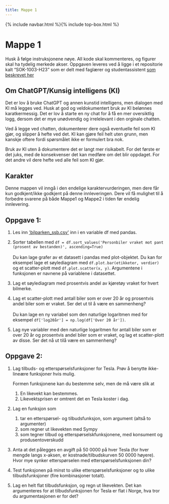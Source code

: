 ```yaml
---
title: Mappe 1
---
```

{% include navbar.html %}{% include top-box.html %}
# Mappe 1
Husk å følge instruksjonene nøye. All kode skal kommenteres, og figurer skal ha tydelig merkede akser. Oppgaven leveres ved å ligge i et repositorie 
kalt “SOK-1003-H23” som er delt med faglærer og studentassistent [som beskrevet her](https://uit-sok-1003-h23.github.io/mappeoppgave.html)


## Om ChatGPT/Kunsig intelligens (KI)
Det er lov å bruke ChatGPT og annen kunstid intelligens, men dialogen med KI må legges ved. Husk at god og veldokumentert bruk av KI belønnes karatkermessig. Det er lov å starte en ny chat
for å få en mer oversiktlig logg, dersom det er mye unødvendig og irrelelevant i den orginale chatten. 

Ved å legge ved chatten, dokumenterer dere også eventuelle feil som KI gjør, og slipper å hefte ved det. KI kan gjøre feil helt uten grunn, men kanskje oftere fordi spørsmålet ikke er formulert bra nok. 

Bruk av KI uten å dokumentere det er langt mer risikabelt. For det første er det 
juks, med de konsekvenser det kan medføre om det blir oppdaget. For det andre vil dere hefte ved alle feil som KI gjør. 

## Karakter
Denne mappen vil inngå i den endelige karaktervurderingen, men dere får kun godkjent/ikke godkjent på denne innleveringen. Dere vil få mulighet til å forbedre svarene 
på både Mappe1 og Mappe2 i tiden før endelig innlevering. 


## Oppgave 1:

1. Les inn ['bilparken_ssb.csv']('https://uit-sok-1003-h23.github.io/mappe/bilparken_ssb.csv') inn i en variable df med pandas.
2. Sorter tabellen med `df = df.sort_values('Personbiler vraket mot pant (prosent av bestanden)', ascending=True)`
<br><br>Du kan lage grafer av et datasett i pandas med plot-objektet. Du kan for eksempel lage et søylediagram med `df.plot.bar(etikketer, verdier)` og et scatter-plott med `df.plot.scatter(x, y)`. 
Argumentene i funksjonen er navnene på variablene i datasettet. 

3. Lag et søylediagram med prosentvis andel av kjøretøy vraket for hvert bilmerke. 

4. Lag et scatter-plott med antall biler som er over 20 år og prosentvis andel biler som er vraket. Ser det ut til å være en sammenheng?
<br><br>Du kan lage en ny variabel som den naturlige logaritmen med for eksempel `df['log20år'] = np.log(df['Over 20 år'])`.

5. Lag nye variabler med den naturlige logaritmen for antall biler som er over 20 år og prosentvis andel biler som er vraket, og lag et scatter-plott av disse. Ser det nå ut tilå være en sammenheng?


## Oppgave 2:
1. Lag tilbuds- og etterspørselsfunksjoner for Tesla. Prøv å benytte ikke-lineære funksjoner hvis mulig.

   Formen funksjonene kan du bestemme selv, men de må være slik at 
    1. En likevekt kan bestemmes.
    2. Likevektsprisen er omtrent det en Tesla koster i dag.

2. Lag en funksjon som 
    1. tar en etterspørsel- og tilbudsfunksjon, som argument (altså to argumenter)
    2. som regner ut likevekten med Sympy
    3. som tegner tilbud og etterspørselskfunksjonene, med konsument og produsentoverskudd
    
4. Anta at det pålegges en avgift på 50 0000 på hver Tesla (for hver mengde langs x-aksen, er kostnade/tilbudskurven 50 0000 høyere). Hvor mye synker etterspørselen med etterspørselsfunksjonen din?
    
3. Test funksjonen på minst to ulike etterspørselsfunksjoner og to ulike tilbudsfunksjoner (fire kombinasjoner totalt).

4. Lag en helt flat tilbudsfunksjon, og regn ut likevekten. Det kan argumenteres for at tilbudsfunksjonen for Tesla er flat i Norge, hva tror du argumentasjonen er for det?








